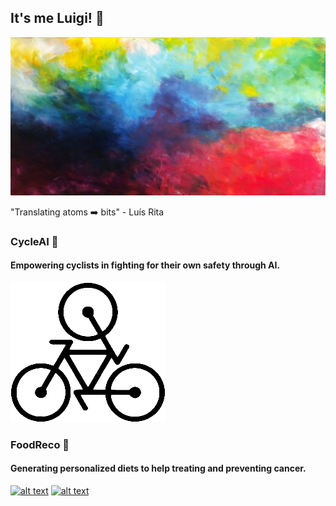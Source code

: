 ## **It's me Luigi!** 👋

![background](images/background.jpg)

"Translating atoms ➡️ bits" - Luís Rita

### CycleAI 🚴
#### Empowering cyclists in fighting for their own safety through AI.

![title](images/cycleai.png)

### FoodReco 🍲
#### Generating personalized diets to help treating and preventing cancer.



<!-- Please don't remove this: Grab your social icons from https://github.com/carlsednaoui/gitsocial -->

<!-- display the social media buttons in your README -->

[![alt text][1.1]][1]
[![alt text][2.1]][2]


<!-- links to social media icons -->
<!-- no need to change these -->

<!-- icons with padding -->

[1.1]: http://i.imgur.com/tXSoThF.png (twitter icon with padding)
[2.1]: http://i.imgur.com/P3YfQoD.png (facebook icon with padding)

<!-- links to your social media accounts -->
<!-- update these accordingly -->

[1]: http://www.twitter.com/carlsednaoui
[2]: http://www.facebook.com/luisdrita